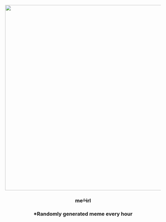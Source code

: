 <p align="center">
        <img src="https://i.redd.it/j3v7f0ywxvh91.jpg" width="600" height="600">
        </p>
        <h3 align="center">me💦irl</h3>
        <h3 align="center">*Randomly generated meme every hour</h3>
    
